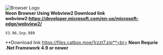 ![Browser Logo](https://neongame.neoncorp.eu.org/Neon.png)<br>
**Neon Browser Using Webview2 Download link webview2:https://developer.microsoft.com/en-us/microsoft-edge/webview2/**
```
V3.96.Snp.989
```
**Download link https://files.catbox.moe/1rzzt7.zip**<br>
**Neon Requrie .Net Framework 4.9 or newer**

